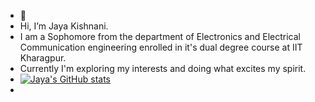 - 👋 
- Hi, I’m Jaya Kishnani.
- I am a Sophomore from the department of Electronics and Electrical Communication engineering enrolled in it's dual degree course at IIT Kharagpur.
- Currently I'm exploring my interests and doing what excites my spirit.
- [![Jaya's GitHub stats](https://github-readme-stats.vercel.app/api?username=JayaKishnani)](https://github.com/JayaKishnani/github-readme-stats)
- 

<!---
JayaKishnani/JayaKishnani is a ✨ special ✨ repository because its `README.md` (this file) appears on your GitHub profile.
You can click the Preview link to take a look at your changes.
--->
